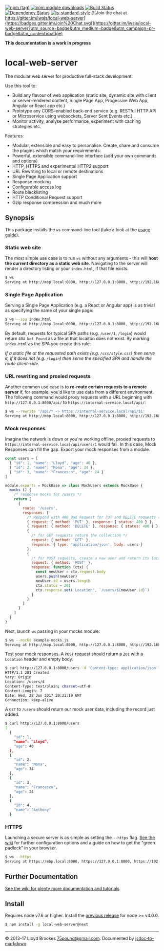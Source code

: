 [![npm (tag)](https://img.shields.io/npm/v/local-web-server/next.svg)](https://www.npmjs.org/package/local-web-server)
[![npm module downloads](https://img.shields.io/npm/dt/local-web-server.svg)](https://www.npmjs.org/package/local-web-server)
[![Build Status](https://travis-ci.org/lwsjs/local-web-server.svg?branch=next)](https://travis-ci.org/lwsjs/local-web-server)
[![Dependency Status](https://david-dm.org/lwsjs/local-web-server/next.svg)](https://david-dm.org/lwsjs/local-web-server/next)
[![js-standard-style](https://img.shields.io/badge/code%20style-standard-brightgreen.svg)](https://github.com/feross/standard)
[![Join the chat at https://gitter.im/lwsjs/local-web-server](https://badges.gitter.im/Join%20Chat.svg)](https://gitter.im/lwsjs/local-web-server?utm_source=badge&utm_medium=badge&utm_campaign=pr-badge&utm_content=badge)

**This documentation is a work in progress**

# local-web-server

The modular web server for productive full-stack development.

Use this tool to:

* Build any flavour of web application (static site, dynamic site with client or server-rendered content, Single Page App, Progessive Web App, Angular or React app etc.)
* Prototype any CORS-enabled back-end service (e.g. RESTful HTTP API or Microservice using websockets, Server Sent Events etc.)
* Monitor activity, analyse performance, experiment with caching strategies etc.

Features:

* Modular, extensible and easy to personalise. Create, share and consume the plugins which match your requirements.
* Powerful, extensible command-line interface (add your own commands and options)
* HTTP, HTTPS and experimental HTTP2 support
* URL Rewriting to local or remote destinations
* Single Page Application support
* Response mocking
* Configurable access log
* Route blacklisting
* HTTP Conditional Request support
* Gzip response compression and much more

## Synopsis

This package installs the `ws` command-line tool (take a look at the [usage guide](https://github.com/lwsjs/local-web-server/wiki/CLI-usage)).

### Static web site

The most simple use case is to run `ws` without any arguments - this will **host the current directory as a static web site**. Navigating to the server will render a directory listing or your `index.html`, if that file exists.

```sh
$ ws
Serving at http://mbp.local:8000, http://127.0.0.1:8000, http://192.168.0.100:8000
```

### Single Page Application

Serving a Single Page Application (e.g. a React or Angular app) is as trivial as specifying the name of your single page:

```sh
$ ws --spa index.html
Serving at http://mbp.local:8000, http://127.0.0.1:8000, http://192.168.0.100:8000
```

By default, requests for typical SPA paths (e.g. `/user/1`, `/login`) would return `404 Not Found` as a file at that locaiton does not exist. By marking `index.html` as the SPA you create this rule:

*If a static file at the requested path exists (e.g. `/css/style.css`) then serve it, if it does not (e.g. `/login`) then serve the specified SPA and handle the route client-side.*

### URL rewriting and proxied requests

Another common use case is to **re-route certain requests to a remote server** if, for example, you'd like to use data from a different environment. The following command would proxy requests with a URL beginning with `http://127.0.0.1:8000/api/` to `https://internal-service.local/api/`:

```sh
$ ws --rewrite '/api/* -> https://internal-service.local/api/$1'
Serving at http://mbp.local:8000, http://127.0.0.1:8000, http://192.168.0.100:8000
```

### Mock responses

Imagine the network is down or you're working offline, proxied requests to `https://internal-service.local/api/users/1` would fail. In this case, Mock Responses can fill the gap. Export your mock responses from a module.

```js
const users = [
  { "id": 1, "name": "Lloyd", "age": 40 },
  { "id": 2, "name": "Mona", "age": 34 },
  { "id": 3, "name": "Francesco", "age": 24 }
]

module.exports = MockBase => class MockUsers extends MockBase {
  mocks () {
    /* response mocks for /users */
    return [
      {
        route: '/users',
        responses: [
          /* Respond with 400 Bad Request for PUT and DELETE requests (inappropriate on a collection) */
          { request: { method: 'PUT' }, response: { status: 400 } },
          { request: { method: 'DELETE' }, response: { status: 400 } },
          {
            /* for GET requests return the collection */
            request: { method: 'GET' },
            response: { type: 'application/json', body: users }
          },
          {
            /* for POST requests, create a new user and return its location */
            request: { method: 'POST' },
            response: function (ctx) {
              const newUser = ctx.request.body
              users.push(newUser)
              newUser.id = users.length
              ctx.status = 201
              ctx.response.set('Location', `/users/${newUser.id}`)
            }
          }
        ]
      }
    ]
  }
}
```

Next, launch `ws` passing in your mocks module:

```sh
$ ws --mocks example-mocks.js
Serving at http://mbp.local:8000, http://127.0.0.1:8000, http://192.168.0.100:8000
```

Test your mock responses. A `POST` request should return a `201` with a `Location` header and empty body.

```sh
$ curl http://127.0.0.1:8000/users -H 'Content-type: application/json' -d '{ "name": "Anthony" }' -i
HTTP/1.1 201 Created
Vary: Origin
Location: /users/4
Content-Type: text/plain; charset=utf-8
Content-Length: 7
Date: Wed, 28 Jun 2017 20:31:19 GMT
Connection: keep-alive
```

A `GET` to `/users` should return our mock user data, including the record just added.

```sh
$ curl http://127.0.0.1:8000/users
[
  {
    "id": 1,
    "name": "Lloyd",
    "age": 40
  },
  {
    "id": 2,
    "name": "Mona",
    "age": 34
  },
  {
    "id": 3,
    "name": "Francesco",
    "age": 24
  },
  {
    "id": 4,
    "name": "Anthony"
  }
```

### HTTPS

Launching a secure server is as simple as setting the `--https` flag. [See the wiki](https://github.com/lwsjs/local-web-server/wiki) for further configuration options and a guide on how to get the "green padlock" in your browser.

```sh
$ ws --https
Serving at https://mbp.local:8000, https://127.0.0.1:8000, https://192.168.0.100:8000
```

## Further Documentation

[See the wiki for plenty more documentation and tutorials](https://github.com/lwsjs/local-web-server/wiki).

## Install

Requires node v7.6 or higher. Install the [previous release](https://github.com/lwsjs/local-web-server/tree/v1.x) for node >= v4.0.0.

```sh
$ npm install -g local-web-server@next
```
* * *

&copy; 2013-17 Lloyd Brookes <75pound@gmail.com>. Documented by [jsdoc-to-markdown](https://github.com/jsdoc2md/jsdoc-to-markdown).
